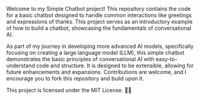 Welcome to my Simple Chatbot project! This repository contains the code for a basic chatbot designed to handle common interactions like greetings and expressions of thanks. 
This project serves as an introductory example of how to build a chatbot, showcasing the fundamentals of conversational AI.

As part of my journey in developing more advanced AI models, specifically focusing on creating a large language model (LLM), this simple chatbot demonstrates the basic principles of 
conversational AI with easy-to-understand code and structure. It is designed to be extensible, allowing for future enhancements and expansions. 
Contributions are welcome, and I encourage you to fork this repository and build upon it.

This project is licensed under the MIT License. 📝✨
